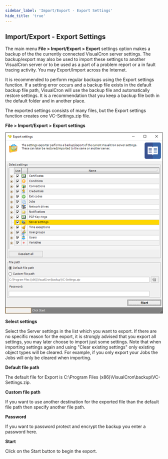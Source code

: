 ```yaml
---
sidebar_label: 'Import/Export - Export Settings'
hide_title: 'true'
---
```


## Import/Export - Export Settings

The main menu **File > Import/Export > Export** settings option makes a backup of the the currently connected VisualCron server settings. The backup/export may also be used to import these settings to another VisualCron server or to be used as a part of a problem report or a in fault tracing activity. You may Export/Import across the Internet.
 
It is recommended to perform regular backups using the Export settings function. If a setting error occurs and a backup file exists in the default backup file path, VisualCron will use the backup file and automatically restore settings. It is a recommendation that you keep a backup file both in the default folder and in another place.
 
The exported settings consists of many files, but the Export settings function creates one VC-Settings.zip file.
 
**File > Import/Export > Export settings**

![](../../../static/img/file_export_settings.png)

**Select settings**

Select the Server settings in the list which you want to export. If there are no specific reason for the export, it is strongly advised that you export all settings, you may later choose to import just some settings. Note that when importing settings again and using "Clear existing settings" only existing object types will be cleared. For example, if you only export your Jobs the Jobs will only be cleared when importing.
 
**Default file path**

The default file for Export is C:\Program Files (x86)\VisualCron\backup\VC-Settings.zip.
 
**Custom file path**

If you want to use another destination for the exported file than the default file path then specify another file path.
 
**Password**

If you want to password protect and encrypt the backup you enter a password here.
 
**Start**

Click on the Start button to begin the export.